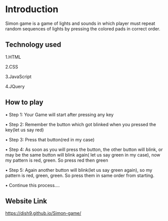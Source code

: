 
# Introduction

Simon game is a game of lights and sounds in which player must repeat random sequences of lights by pressing the colored pads in correct order.



## Technology used

1.HTML

2.CSS

3.JavaScript

4.JQuery

## How to play
•	Step 1: Your Game will start after pressing any key

•	Step 2: Remember the button which got blinked when you pressed the key(let us say red)

•	Step 3: Press that button(red in my case)

•	Step 4: As soon as you will press the button, the other button will blink, or may be the same button will blink              again( let us say green in my case), now my pattern is red, green. So press red then green

•	Step 5: Again another button will blink(let us say green again), so my pattern is red, green, green. So press them in same order from starting.

•	Continue this process....

## Website Link

https://dish9.github.io/Simon-game/

